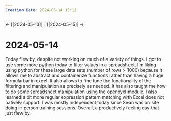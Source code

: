 ```yaml
---
Creation Date: 2024-05-14 15:12
---
```


<- [[2024-05-13]] | [[2024-05-15]]  ->

# 2024-05-14
Today flew by, despite not working on much of a variety of things.  I got to use some more python today to filter values in a spreadsheet. I'm liking using python for these large data sets (number of rows > 1000) because it allows me to abstract and containerize functions rather than having a huge formula bar in excel. It also allows to fine tune the functionality of the filtering and manipulation as precisely as needed. It has also taught me how to do some spreadsheet manipulation using the openpyxl module.  I also learned a bit more regular expression pattern matching with Excel does not natively support. I was mostly independent today since Sean was on site doing in person training sessions. Overall, a productively feeling day that just flew by.